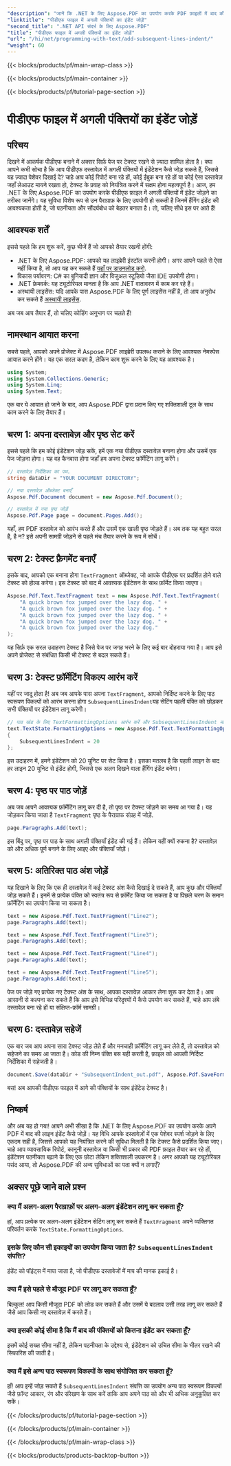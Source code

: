 ```yaml
---
"description": "जानें कि .NET के लिए Aspose.PDF का उपयोग करके PDF फ़ाइलों में बाद की पंक्तियों को कैसे जोड़ा जाए। पेशेवर टेक्स्ट फ़ॉर्मेटिंग के लिए इस विस्तृत चरण-दर-चरण मार्गदर्शिका का पालन करें।"
"linktitle": "पीडीएफ फाइल में अगली पंक्तियों का इंडेंट जोड़ें"
"second_title": ".NET API संदर्भ के लिए Aspose.PDF"
"title": "पीडीएफ फाइल में अगली पंक्तियों का इंडेंट जोड़ें"
"url": "/hi/net/programming-with-text/add-subsequent-lines-indent/"
"weight": 60
---
```


{{< blocks/products/pf/main-wrap-class >}}

{{< blocks/products/pf/main-container >}}

{{< blocks/products/pf/tutorial-page-section >}}

# पीडीएफ फाइल में अगली पंक्तियों का इंडेंट जोड़ें

## परिचय

दिखने में आकर्षक पीडीएफ बनाने में अक्सर सिर्फ़ पेज पर टेक्स्ट रखने से ज़्यादा शामिल होता है। क्या आपने कभी सोचा है कि आप पीडीएफ दस्तावेज़ में अगली पंक्तियों में इंडेंटेशन कैसे जोड़ सकते हैं, जिससे यह ज़्यादा पेशेवर दिखाई दे? चाहे आप कोई रिपोर्ट बना रहे हों, कोई ईबुक बना रहे हों या कोई ऐसा दस्तावेज़ जहाँ लेआउट मायने रखता हो, टेक्स्ट के प्रवाह को नियंत्रित करने में सक्षम होना महत्वपूर्ण है। आज, हम .NET के लिए Aspose.PDF का उपयोग करके पीडीएफ फ़ाइल में अगली पंक्तियों में इंडेंट जोड़ने का तरीका जानेंगे। यह सुविधा विशेष रूप से उन पैराग्राफ़ के लिए उपयोगी हो सकती है जिनमें हैंगिंग इंडेंट की आवश्यकता होती है, जो पठनीयता और सौंदर्यबोध को बेहतर बनाता है। तो, चलिए सीधे इस पर आते हैं!

## आवश्यक शर्तें

इससे पहले कि हम शुरू करें, कुछ चीजें हैं जो आपको तैयार रखनी होंगी:

- .NET के लिए Aspose.PDF: आपको यह लाइब्रेरी इंस्टॉल करनी होगी। अगर आपने पहले से ऐसा नहीं किया है, तो आप यह कर सकते हैं [यहाँ पर डाउनलोड करो](https://releases.aspose.com/pdf/net/).
- विकास पर्यावरण: C# का बुनियादी ज्ञान और विजुअल स्टूडियो जैसा IDE उपयोगी होगा।
- .NET फ्रेमवर्क: यह ट्यूटोरियल मानता है कि आप .NET वातावरण में काम कर रहे हैं।
- अस्थायी लाइसेंस: यदि आपके पास Aspose.PDF के लिए पूर्ण लाइसेंस नहीं है, तो आप अनुरोध कर सकते हैं [अस्थायी लाइसेंस](https://purchase.aspose.com/temporary-license/).

अब जब आप तैयार हैं, तो चलिए कोडिंग अनुभाग पर चलते हैं!

## नामस्थान आयात करना

सबसे पहले, आपको अपने प्रोजेक्ट में Aspose.PDF लाइब्रेरी उपलब्ध कराने के लिए आवश्यक नेमस्पेस आयात करने होंगे। यह एक सरल कदम है, लेकिन काम शुरू करने के लिए यह आवश्यक है।

```csharp
using System;
using System.Collections.Generic;
using System.Linq;
using System.Text;
```

एक बार ये आयात हो जाने के बाद, आप Aspose.PDF द्वारा प्रदान किए गए शक्तिशाली टूल के साथ काम करने के लिए तैयार हैं।

## चरण 1: अपना दस्तावेज़ और पृष्ठ सेट करें

इससे पहले कि हम कोई इंडेंटेशन जोड़ सकें, हमें एक नया पीडीएफ दस्तावेज़ बनाना होगा और उसमें एक पेज जोड़ना होगा। यह वह कैनवास होगा जहाँ हम अपना टेक्स्ट फ़ॉर्मेटिंग लागू करेंगे।

```csharp
// दस्तावेज़ निर्देशिका का पथ.
string dataDir = "YOUR DOCUMENT DIRECTORY";

// नया दस्तावेज़ ऑब्जेक्ट बनाएँ
Aspose.Pdf.Document document = new Aspose.Pdf.Document();

// दस्तावेज़ में नया पृष्ठ जोड़ें
Aspose.Pdf.Page page = document.Pages.Add();
```

यहाँ, हम PDF दस्तावेज़ को आरंभ करते हैं और उसमें एक खाली पृष्ठ जोड़ते हैं। अब तक यह बहुत सरल है, है न? इसे अपनी सामग्री जोड़ने से पहले मंच तैयार करने के रूप में सोचें।

## चरण 2: टेक्स्ट फ़्रैगमेंट बनाएँ

इसके बाद, आपको एक बनाना होगा `TextFragment` ऑब्जेक्ट, जो आपके पीडीएफ पर प्रदर्शित होने वाले टेक्स्ट को होल्ड करेगा। इस टेक्स्ट को बाद में आवश्यक इंडेंटेशन के साथ फ़ॉर्मेट किया जाएगा।

```csharp
Aspose.Pdf.Text.TextFragment text = new Aspose.Pdf.Text.TextFragment(
    "A quick brown fox jumped over the lazy dog. " +
    "A quick brown fox jumped over the lazy dog. " +
    "A quick brown fox jumped over the lazy dog. " +
    "A quick brown fox jumped over the lazy dog. " +
    "A quick brown fox jumped over the lazy dog."
);
```

यह सिर्फ़ एक सरल उदाहरण टेक्स्ट है जिसे पेज पर जगह भरने के लिए कई बार दोहराया गया है। आप इसे अपने प्रोजेक्ट से संबंधित किसी भी टेक्स्ट से बदल सकते हैं।

## चरण 3: टेक्स्ट फ़ॉर्मेटिंग विकल्प आरंभ करें

यहीं पर जादू होता है! अब जब आपके पास अपना `TextFragment`, आपको निर्दिष्ट करने के लिए पाठ स्वरूपण विकल्पों को आरंभ करना होगा `SubsequentLinesIndent`यह सेटिंग पहली पंक्ति को छोड़कर सभी पंक्तियों पर इंडेंटेशन लागू करेगी।

```csharp
// पाठ खंड के लिए TextFormattingOptions आरंभ करें और SubsequentLinesIndent मान निर्दिष्ट करें
text.TextState.FormattingOptions = new Aspose.Pdf.Text.TextFormattingOptions()
{
    SubsequentLinesIndent = 20
};
```

इस उदाहरण में, हमने इंडेंटेशन को 20 यूनिट पर सेट किया है। इसका मतलब है कि पहली लाइन के बाद हर लाइन 20 यूनिट से इंडेंट होगी, जिससे एक अलग दिखने वाला हैंगिंग इंडेंट बनेगा।

## चरण 4: पृष्ठ पर पाठ जोड़ें

अब जब आपने आवश्यक फ़ॉर्मेटिंग लागू कर दी है, तो पृष्ठ पर टेक्स्ट जोड़ने का समय आ गया है। यह जोड़कर किया जाता है `TextFragment` पृष्ठ के पैराग्राफ संग्रह में जोड़ें.

```csharp
page.Paragraphs.Add(text);
```

इस बिंदु पर, पृष्ठ पर पाठ के साथ अगली पंक्तियाँ इंडेंट की गई हैं। लेकिन यहीं क्यों रुकना है? दस्तावेज़ को और अधिक पूर्ण बनाने के लिए आइए और पंक्तियाँ जोड़ें।

## चरण 5: अतिरिक्त पाठ अंश जोड़ें

यह दिखाने के लिए कि एक ही दस्तावेज़ में कई टेक्स्ट अंश कैसे दिखाई दे सकते हैं, आप कुछ और पंक्तियाँ जोड़ सकते हैं। इनमें से प्रत्येक पंक्ति को स्वतंत्र रूप से फ़ॉर्मेट किया जा सकता है या पिछले चरण के समान फ़ॉर्मेटिंग का उपयोग किया जा सकता है।

```csharp
text = new Aspose.Pdf.Text.TextFragment("Line2");
page.Paragraphs.Add(text);

text = new Aspose.Pdf.Text.TextFragment("Line3");
page.Paragraphs.Add(text);

text = new Aspose.Pdf.Text.TextFragment("Line4");
page.Paragraphs.Add(text);

text = new Aspose.Pdf.Text.TextFragment("Line5");
page.Paragraphs.Add(text);
```

पेज पर जोड़े गए प्रत्येक नए टेक्स्ट अंश के साथ, आपका दस्तावेज़ आकार लेना शुरू कर देता है। आप आसानी से कल्पना कर सकते हैं कि आप इसे विभिन्न परिदृश्यों में कैसे उपयोग कर सकते हैं, चाहे आप लंबे दस्तावेज़ बना रहे हों या संक्षिप्त-फ़ॉर्म सामग्री।

## चरण 6: दस्तावेज़ सहेजें

एक बार जब आप अपना सारा टेक्स्ट जोड़ लेते हैं और मनचाही फ़ॉर्मेटिंग लागू कर लेते हैं, तो दस्तावेज़ को सहेजने का समय आ जाता है। कोड की निम्न पंक्ति बस यही करती है, फ़ाइल को आपकी निर्दिष्ट निर्देशिका में सहेजती है।

```csharp
document.Save(dataDir + "SubsequentIndent_out.pdf", Aspose.Pdf.SaveFormat.Pdf);
```

बस! अब आपकी पीडीएफ फाइल में आगे की पंक्तियों के साथ इंडेंटेड टेक्स्ट है।

## निष्कर्ष

और अब यह हो गया! आपने अभी सीखा है कि .NET के लिए Aspose.PDF का उपयोग करके अपने PDF में बाद की लाइन इंडेंट कैसे जोड़ें। यह विधि आपके दस्तावेज़ों में एक पेशेवर स्पर्श जोड़ने के लिए एकदम सही है, जिससे आपको यह नियंत्रित करने की सुविधा मिलती है कि टेक्स्ट कैसे प्रदर्शित किया जाए। चाहे आप व्यावसायिक रिपोर्ट, कानूनी दस्तावेज़ या किसी भी प्रकार की PDF फ़ाइल तैयार कर रहे हों, इंडेंटेशन पठनीयता बढ़ाने के लिए एक छोटा लेकिन शक्तिशाली उपकरण है। अगर आपको यह ट्यूटोरियल पसंद आया, तो Aspose.PDF की अन्य सुविधाओं का पता क्यों न लगाएँ?

## अक्सर पूछे जाने वाले प्रश्न

### क्या मैं अलग-अलग पैराग्राफ़ों पर अलग-अलग इंडेंटेशन लागू कर सकता हूँ?  
हां, आप प्रत्येक पर अलग-अलग इंडेंटेशन सेटिंग लागू कर सकते हैं `TextFragment` अपने व्यक्तिगत परिवर्तन करके `TextState.FormattingOptions`.

### इसके लिए कौन सी इकाइयों का उपयोग किया जाता है? `SubsequentLinesIndent` संपत्ति?  
इंडेंट को पॉइंट्स में मापा जाता है, जो पीडीएफ दस्तावेजों में माप की मानक इकाई है।

### क्या मैं इसे पहले से मौजूद PDF पर लागू कर सकता हूँ?  
बिल्कुल! आप किसी मौजूदा PDF को लोड कर सकते हैं और उसमें ये बदलाव उसी तरह लागू कर सकते हैं जैसे आप किसी नए दस्तावेज़ में करते हैं।

### क्या इसकी कोई सीमा है कि मैं बाद की पंक्तियों को कितना इंडेंट कर सकता हूँ?  
इसमें कोई सख्त सीमा नहीं है, लेकिन पठनीयता के उद्देश्य से, इंडेंटेशन को उचित सीमा के भीतर रखने की सिफारिश की जाती है।

### क्या मैं इसे अन्य पाठ स्वरूपण विकल्पों के साथ संयोजित कर सकता हूँ?  
हाँ! आप इन्हें जोड़ सकते हैं `SubsequentLinesIndent` संपत्ति का उपयोग अन्य पाठ स्वरूपण विकल्पों जैसे फ़ॉन्ट आकार, रंग और संरेखण के साथ करें ताकि आप अपने पाठ को और भी अधिक अनुकूलित कर सकें।

{{< /blocks/products/pf/tutorial-page-section >}}

{{< /blocks/products/pf/main-container >}}

{{< /blocks/products/pf/main-wrap-class >}}

{{< blocks/products/products-backtop-button >}}